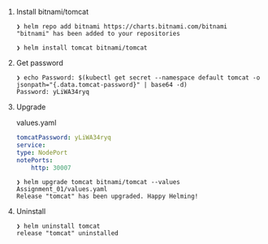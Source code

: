 1. Install bitnami/tomcat

    ```
    ❯ helm repo add bitnami https://charts.bitnami.com/bitnami
    "bitnami" has been added to your repositories

    ❯ helm install tomcat bitnami/tomcat
    ```

2. Get password

    ```
    ❯ echo Password: $(kubectl get secret --namespace default tomcat -o jsonpath="{.data.tomcat-password}" | base64 -d)
    Password: yLiWA34ryq
    ```

3. Upgrade

    values.yaml

    ```yaml
    tomcatPassword: yLiWA34ryq
    service:
    type: NodePort
    notePorts:
        http: 30007
    ```

    ```
    ❯ helm upgrade tomcat bitnami/tomcat --values Assignment_01/values.yaml
    Release "tomcat" has been upgraded. Happy Helming!
    ```
    
4. Uninstall

    ```
    ❯ helm uninstall tomcat
    release "tomcat" uninstalled
    ```

